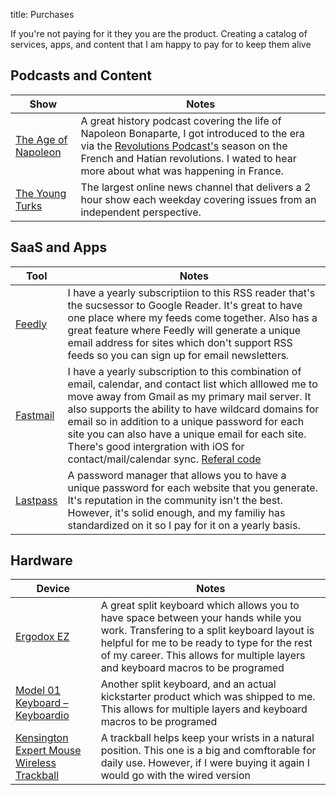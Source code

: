 title: Purchases

If you're not paying for it they you are the product. Creating a catalog of services, apps, and content that I am happy to pay for to keep them alive

## Podcasts and Content

Show | Notes
---- | ------
[The Age of Napoleon](https://www.patreon.com/ageofnapoleon/posts) | A great history podcast covering the life of Napoleon Bonaparte, I got introduced to the era via the [Revolutions Podcast's](https://thehistoryofrome.typepad.com/revolutions_podcast/) season on the French and Hatian revolutions. I wated to hear more about what was happening in France.
[The Young Turks](https://tyt.com/join) | The largest online news channel that delivers a 2 hour show each weekday covering issues from an independent perspective. 



## SaaS and Apps

Tool | Notes
---- | ------
[Feedly](https://feedly.com/) | I have a yearly subscriptiion to this RSS reader that's the sucsessor to Google Reader. It's great to have one place where my feeds come together. Also has a great feature where Feedly will generate a unique email address for sites which don't support RSS feeds so you can sign up for email newsletters.
[Fastmail](https://www.fastmail.com/) | I have a yearly subscription to this  combination of email, calendar, and contact list which alllowed me to move away from Gmail as my primary mail server. It also supports the ability to have wildcard domains for email so in addition to a unique password for each site you can also have a unique email for each site. There's good intergration with iOS for contact/mail/calendar sync. [Referal code](https://ref.fm/u25120976)
[Lastpass](https://www.lastpass.com/) | A password manager that allows you to have a unique password for each website that you generate. It's reputation in the community isn't the best. However, it's solid enough, and my familiy has standardized on it so I pay for it on a yearly basis.


## Hardware

Device | Notes
----- | ------
[Ergodox EZ](https://ergodox-ez.com/) | A great split keyboard which allows you to have space between your hands while you work. Transfering to a split keyboard layout is helpful for me to be ready to type for the rest of my career. This allows for multiple layers and keyboard macros to be programed
[Model 01 Keyboard – Keyboardio](https://shop.keyboard.io/products/model-01-keyboard?variant=30996744405065) | Another split keyboard, and an actual kickstarter product which was shipped to me. This allows for multiple layers and keyboard macros to be programed
[Kensington Expert Mouse Wireless Trackball](https://www.kensington.com/p/products/electronic-control-solutions/trackball-products/expert-mouse-wireless-trackball-1/) | A trackball helps keep your wrists in a natural position. This one is a big and comftorable for daily use. However, if I were buying it again I would go with the wired version
